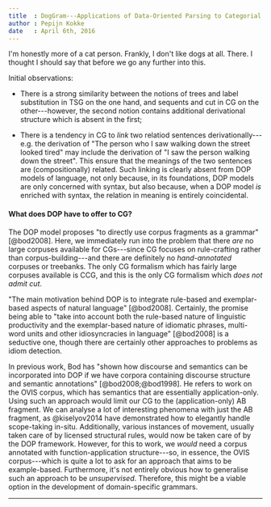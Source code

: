 ```yaml
---
title  : DogGram---Applications of Data-Oriented Parsing to Categorial Grammar
author : Pepijn Kokke
date   : April 6th, 2016
---
```


I'm honestly more of a cat person. Frankly, I don't like dogs at
all. There. I thought I should say that before we go any further into
this.

Initial observations:

  - There is a strong similarity between the notions of trees and
    label substitution in TSG on the one hand, and sequents and cut in
    CG on the other---however, the second notion contains additional
    derivational structure which is absent in the first;

  - There is a tendency in CG to *link* two relatiod sentences
    derivationally---e.g. the derivation of "The person who I saw
    walking down the street looked tired" may include the derivation
    of "I saw the person walking down the street". This ensure that
    the meanings of the two sentences are (compositionally) related.
    Such linking is clearly absent from DOP models of language, not
    only because, in its foundations, DOP models are only concerned
    with syntax, but also because, when a DOP model *is* enriched with
    syntax, the relation in meaning is entirely coincidental.


#### What does DOP have to offer to CG?

The DOP model proposes "to directly use corpus fragments as a grammar"
[@bod2008]. Here, we immediately run into the problem that there *are*
no large corpuses available for CGs---since CG focuses on
rule-crafting rather than corpus-building---and there are definitely
no *hand-annotated* corpuses or treebanks. The only CG formalism which
has fairly large corpuses available is CCG, and this is the only CG
formalism which *does not admit cut*.

"The main motivation behind DOP is to integrate rule-based and
exemplar-based aspects of natural language" [@bod2008]. Certainly, the
promise being able to "take into account both the rule-based nature of
linguistic productivity and the exemplar-based nature of idiomatic
phrases, multi-word units and other idiosyncracies in language"
[@bod2008] is a seductive one, though there are certainly other
approaches to problems as idiom detection.

In previous work, Bod has "shown how discourse and semantics can be
incorporated into DOP if we have corpora containing discourse
structure and semantic annotations" [@bod2008;@bod1998]. He refers to
work on the OVIS corpus, which has semantics that are essentially
application-only.
Using such an approach would limit our CG to the (application-only) AB
fragment. We can analyse a lot of interesting phenomena with just the
AB fragment, as @kiselyov2014 have demonstrated how to elegantly
handle scope-taking in-situ. Additionally, various instances of
movement, usually taken care of by licensed structural rules, would
now be taken care of by the DOP framework.
However, for this to work, we *would* need a corpus annotated with
function-application structure---so, in essence, the OVIS
corpus---which is quite a lot to ask for an approach that aims to be
example-based. Furthermore, it's not entirely obvious how to
generalise such an approach to be *unsupervised*. Therefore, this
might be a viable option in the development of domain-specific
grammars.

---
